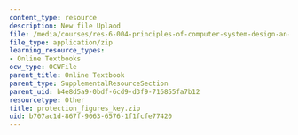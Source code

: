 ```yaml
---
content_type: resource
description: New file Uplaod
file: /media/courses/res-6-004-principles-of-computer-system-design-an-introduction-spring-2009/b707ac1d867f906365761f1fcfe77420_protection_figures_key.zip
file_type: application/zip
learning_resource_types:
- Online Textbooks
ocw_type: OCWFile
parent_title: Online Textbook
parent_type: SupplementalResourceSection
parent_uid: b4e8d5a9-0bdf-6cd9-d3f9-716855fa7b12
resourcetype: Other
title: protection_figures_key.zip
uid: b707ac1d-867f-9063-6576-1f1fcfe77420
---
```

